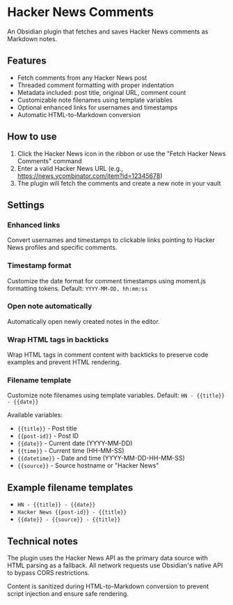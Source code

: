 # Hacker News Comments

An Obsidian plugin that fetches and saves Hacker News comments as Markdown notes.

## Features

- Fetch comments from any Hacker News post
- Threaded comment formatting with proper indentation
- Metadata included: post title, original URL, comment count
- Customizable note filenames using template variables
- Optional enhanced links for usernames and timestamps
- Automatic HTML-to-Markdown conversion

## How to use

1. Click the Hacker News icon in the ribbon or use the "Fetch Hacker News Comments" command
2. Enter a valid Hacker News URL (e.g., https://news.ycombinator.com/item?id=12345678)
3. The plugin will fetch the comments and create a new note in your vault

## Settings

### Enhanced links
Convert usernames and timestamps to clickable links pointing to Hacker News profiles and specific comments.

### Timestamp format
Customize the date format for comment timestamps using moment.js formatting tokens. Default: `YYYY-MM-DD, hh:mm:ss`

### Open note automatically
Automatically open newly created notes in the editor.

### Wrap HTML tags in backticks
Wrap HTML tags in comment content with backticks to preserve code examples and prevent HTML rendering.

### Filename template
Customize note filenames using template variables. Default: `HN - {{title}} - {{date}}`

Available variables:
- `{{title}}` - Post title
- `{{post-id}}` - Post ID
- `{{date}}` - Current date (YYYY-MM-DD)
- `{{time}}` - Current time (HH-MM-SS)
- `{{datetime}}` - Date and time (YYYY-MM-DD-HH-MM-SS)
- `{{source}}` - Source hostname or "Hacker News"

## Example filename templates

- `HN - {{title}} - {{date}}`
- `Hacker News {{post-id}} - {{title}}`
- `{{date}} - {{source}} - {{title}}`

## Technical notes

The plugin uses the Hacker News API as the primary data source with HTML parsing as a fallback. All network requests use Obsidian's native API to bypass CORS restrictions.

Content is sanitized during HTML-to-Markdown conversion to prevent script injection and ensure safe rendering.